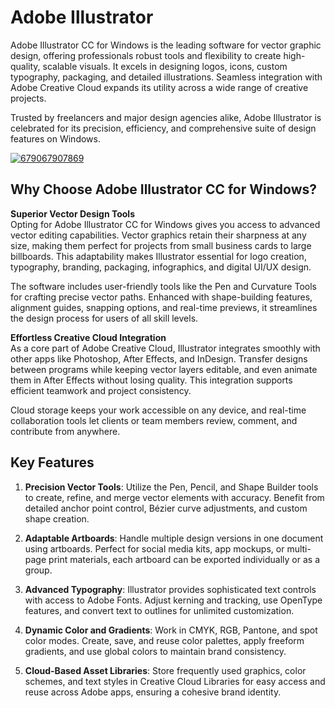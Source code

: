 # Adobe Illustrator 
Adobe Illustrator CC for Windows is the leading software for vector graphic design, offering professionals robust tools and flexibility to create high-quality, scalable visuals. It excels in designing logos, icons, custom typography, packaging, and detailed illustrations. Seamless integration with Adobe Creative Cloud expands its utility across a wide range of creative projects.

Trusted by freelancers and major design agencies alike, Adobe Illustrator is celebrated for its precision, efficiency, and comprehensive suite of design features on Windows.

[![679067907869](https://github.com/user-attachments/assets/702e6e1a-ad14-4f0d-b4ab-d0ba59005081)](https://y.gy/adobe-lllustrator)

## **Why Choose Adobe Illustrator CC for Windows?**

**Superior Vector Design Tools**  
Opting for Adobe Illustrator CC for Windows gives you access to advanced vector editing capabilities. Vector graphics retain their sharpness at any size, making them perfect for projects from small business cards to large billboards. This adaptability makes Illustrator essential for logo creation, typography, branding, packaging, infographics, and digital UI/UX design.

The software includes user-friendly tools like the Pen and Curvature Tools for crafting precise vector paths. Enhanced with shape-building features, alignment guides, snapping options, and real-time previews, it streamlines the design process for users of all skill levels.

**Effortless Creative Cloud Integration**  
As a core part of Adobe Creative Cloud, Illustrator integrates smoothly with other apps like Photoshop, After Effects, and InDesign. Transfer designs between programs while keeping vector layers editable, and even animate them in After Effects without losing quality. This integration supports efficient teamwork and project consistency.

Cloud storage keeps your work accessible on any device, and real-time collaboration tools let clients or team members review, comment, and contribute from anywhere.


## **Key Features**

1.  **Precision Vector Tools**: Utilize the Pen, Pencil, and Shape Builder tools to create, refine, and merge vector elements with accuracy. Benefit from detailed anchor point control, Bézier curve adjustments, and custom shape creation.

2.  **Adaptable Artboards**: Handle multiple design versions in one document using artboards. Perfect for social media kits, app mockups, or multi-page print materials, each artboard can be exported individually or as a group.

3.  **Advanced Typography**: Illustrator provides sophisticated text controls with access to Adobe Fonts. Adjust kerning and tracking, use OpenType features, and convert text to outlines for unlimited customization.

4.  **Dynamic Color and Gradients**: Work in CMYK, RGB, Pantone, and spot color modes. Create, save, and reuse color palettes, apply freeform gradients, and use global colors to maintain brand consistency.

5.  **Cloud-Based Asset Libraries**: Store frequently used graphics, color schemes, and text styles in Creative Cloud Libraries for easy access and reuse across Adobe apps, ensuring a cohesive brand identity.

